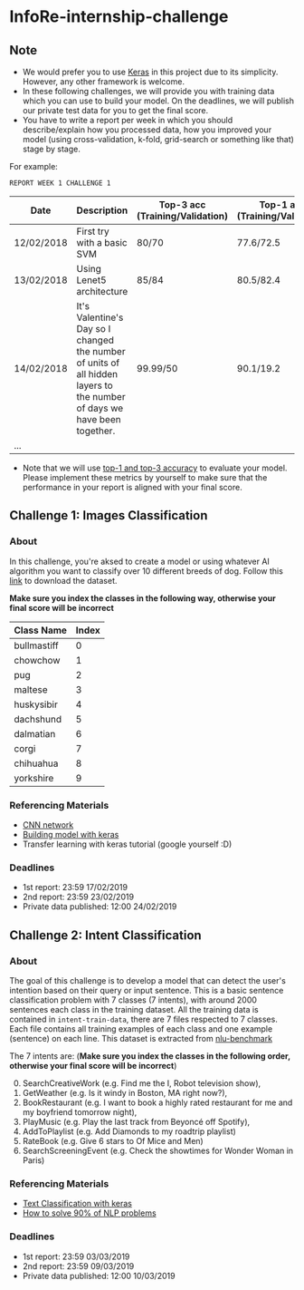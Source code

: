 # InfoRe-internship-challenge

## Note

- We would prefer you to use [Keras](keras.io) in this project due to its simplicity. However, any other framework is welcome.
- In these following challenges, we will provide you with training data which you can use to build your model. On the deadlines, we will publish our private test data for you to get the final score.
- You have to write a report per week in which you should describe/explain how you processed data, how you improved your model (using cross-validation, k-fold, grid-search or something like that) stage by stage. 

For example:

`REPORT WEEK 1 CHALLENGE 1`

| Date       | Description                                                                                                             | Top-3 acc (Training/Validation) | Top-1 acc (Training/Validation) |
|------------|-------------------------------------------------------------------------------------------------------------------------|---------------------------------|---------------------------------|
| 12/02/2018 | First try with a basic SVM                                                                                              | 80/70                           | 77.6/72.5                       |
| 13/02/2018 | Using Lenet5 architecture                                                                                               | 85/84                           | 80.5/82.4                       |
| 14/02/2018 | It's Valentine's Day so I changed the number of units of all hidden layers to the number of days we have been together. | 99.99/50                        | 90.1/19.2                       |
| ...        |                                                                                                                         |                                 |                                 |

- Note that we will use [top-1 and top-3 accuracy](https://stats.stackexchange.com/questions/156471/imagenet-what-is-top-1-and-top-5-error-rate) to evaluate your model. Please implement these metrics by yourself to make sure that the performance in your report is aligned with your final score.

## Challenge 1: Images Classification

### About

In this challenge, you're aksed to create a model or using whatever AI algorithm you want to classify over 10 different breeds of dog. Follow this [link](https://www.dropbox.com/s/p5xgxa9ofmq48vf/dataset.zip?dl=0) to download the dataset. 

**Make sure you index the classes in the following way, otherwise your final score will be incorrect**

| Class Name  | Index |
|-------------|-------|
| bullmastiff | 0     |
| chowchow    | 1     |
| pug         | 2     |
| maltese     | 3     |
| huskysibir  | 4     |
| dachshund   | 5     |
| dalmatian   | 6     |
| corgi       | 7     |
| chihuahua   | 8     |
| yorkshire   | 9     |

### Referencing Materials

- [CNN network](http://cs231n.github.io/)
- [Building model with keras](https://elitedatascience.com/keras-tutorial-deep-learning-in-python)
- Transfer learning with keras tutorial (google yourself :D)

### Deadlines

- 1st report: 23:59 17/02/2019
- 2nd report: 23:59 23/02/2019
- Private data published: 12:00 24/02/2019

## Challenge 2: Intent Classification

### About

The goal of this challenge is to develop a model that can detect the user's intention based on their query or input sentence. This is a basic sentence classification problem with 7 classes (7 intents), with around 2000 sentences each class in the training dataset. All the training data is contained in `intent-train-data`, there are 7 files respected to 7 classes. Each file contains all training examples of each class and one example (sentence) on each line. This dataset is extracted from [nlu-benchmark](https://github.com/snipsco/nlu-benchmark/)

The 7 intents are: (**Make sure you index the classes in the following order, otherwise your final score will be incorrect**) 

0. SearchCreativeWork (e.g. Find me the I, Robot television show),
1. GetWeather (e.g. Is it windy in Boston, MA right now?),
2. BookRestaurant (e.g. I want to book a highly rated restaurant for me and my boyfriend tomorrow night),
3. PlayMusic (e.g. Play the last track from Beyoncé off Spotify),
4. AddToPlaylist (e.g. Add Diamonds to my roadtrip playlist)
5. RateBook (e.g. Give 6 stars to Of Mice and Men)
6. SearchScreeningEvent (e.g. Check the showtimes for Wonder Woman in Paris)

### Referencing Materials

- [Text Classification with keras](https://realpython.com/python-keras-text-classification/)
- [How to solve 90% of NLP problems](https://blog.insightdatascience.com/how-to-solve-90-of-nlp-problems-a-step-by-step-guide-fda605278e4e)

### Deadlines

- 1st report: 23:59 03/03/2019
- 2nd report: 23:59 09/03/2019
- Private data published: 12:00 10/03/2019